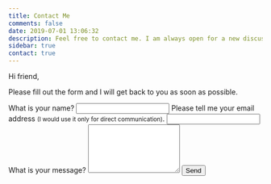 ```yaml
---
title: Contact Me
comments: false
date: 2019-07-01 13:06:32
description: Feel free to contact me. I am always open for a new discussion or a potential collaboration.
sidebar: true
contact: true
---
```


Hi friend,

Please fill out the form and I will get back to you as soon as possible.

<div class="form">
  <form method="POST" action="https://kwes.io/api/foreign/forms/ShfiSzjg5kszxStJ0zWd">
    <label for="name">What is your name?</label>
    <input type="text" id="name" name="name" rules="required">
    <label for="email">Please tell me your email address <small>(I would use it only for direct communication)</small>.</label>
    <input type="email" id="email" name="email" rules="required|email|max:255">
    <label for="note">What is your message?</label>
    <textarea id="note" rules="required" rows="6"></textarea>
    <button type="submit">Send</button>
  </form>
</div>
<script src="https://kwes.io/js/kwes.js"></script>
